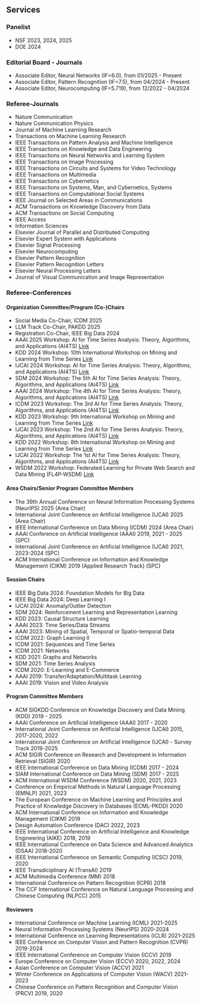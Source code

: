 ## Services

### Panelist
* NSF 2023, 2024, 2025
* DOE 2024

### Editorial Board - Journals

* Associate Editor, Neural Networks (IF=6.0), from 01/2025 - Present
* Associate Editor, Pattern Recognition (IF=7.5), from 04/2024 - Present
* Associate Editor, Neurocomputing (IF=5.719), from 12/2022 - 04/2024

### Referee-Journals

* Nature Communication
* Nature Communication Physics
* Journal of Machine Learning Research
* Transactions on Machine Learning Research
* IEEE Transactions on Pattern Analysis and Machine Intelligence
* IEEE Transactions on Knowledge and Data Engineering
* IEEE Transactions on Neural Networks and Learning System
* IEEE Transactions on Image Processing
* IEEE Transactions on Circuits and Systems for Video Technology
* IEEE Transactions on Multimedia
* IEEE Transactions on Cybernetics
* IEEE Transactions on Systems, Man, and Cybernetics, Systems
* IEEE Transactions on Computational Social Systems
* IEEE Journal on Selected Areas in Communications
* ACM Transactions on Knowledge Discovery from Data
* ACM Transactions on Social Computing
* IEEE Access
* Information Sciences
* Elsevier Journal of Parallel and Distributed Computing
* Elsevier Expert System with Applications
* Elsevier Signal Processing
* Elsevier Neurocomputing
* Elsevier Pattern Recognition
* Elsevier Pattern Recognition Letters
* Elsevier Neural Processing Letters
* Journal of Visual Communication and Image Representation

### Referee-Conferences

#### Organization Committee/Program (Co-)Chairs

* Social Media Co-Chair, ICDM 2025
* LLM Track Co-Chair, PAKDD 2025
* Registration Co-Chair, IEEE Big Data 2024
* AAAI 2025 Workshop: AI for Time Series Analysis: Theory, Algorithms, and Applications (AI4TS) [Link](https://ai4ts.github.io/aaai2025)
* KDD 2024 Workshop: 10th International Workshop on Mining and Learning from Time Series [Link](https://kdd-milets.github.io/milets2024/)
* IJCAI 2024 Workshop: AI for Time Series Analysis: Theory, Algorithms, and Applications (AI4TS) [Link](https://ai4ts.github.io/ijcai2024)
* SDM 2024 Workshop: The 5th AI for Time Series Analysis: Theory, Algorithms, and Applications (AI4TS) [Link](https://ai4ts.github.io/sdm2024)
* AAAI 2024 Workshop: The 4th AI for Time Series Analysis: Theory, Algorithms, and Applications (AI4TS) [Link](https://ai4ts.github.io/aaai2024)
* ICDM 2023 Workshop: The 3rd AI for Time Series Analysis: Theory, Algorithms, and Applications (AI4TS) [Link](https://ai4ts.github.io/icdm2023)
* KDD 2023 Workshop: 9th International Workshop on Mining and Learning from Time Series [Link](https://kdd-milets.github.io/milets2023/)
* IJCAI 2023 Workshop: The 2nd AI for Time Series Analysis: Theory, Algorithms, and Applications (AI4TS) [Link](https://ai4ts.github.io/ijcai2023)
* KDD 2022 Workshop: 8th International Workshop on Mining and Learning from Time Series [Link](https://kdd-milets.github.io/milets2022/)
* IJCAI 2022 Workshop: The 1st AI for Time Series Analysis: Theory, Algorithms, and Applications (AI4TS) [Link](https://ai4ts.github.io/)
* WSDM 2022 Workshop: Federated Learning for Private Web Search and Data Mining (FL4P-WSDM) [Link](https://fl4p-wsdm.github.io/)

#### Area Chairs/Senior Program Committee Members

* The 39th Annual Conference on Neural Information Processing Systems (NeurIPS) 2025 (Area Chair)
* International Joint Conference on Artificial Intelligence (IJCAI) 2025 (Area Chair)
* IEEE International Conference on Data Mining (ICDM) 2024 (Area Chair)
* AAAI Conference on Artificial Intelligence (AAAI) 2019, 2021 - 2025 (SPC)
* International Joint Conference on Artificial Intelligence (IJCAI) 2021, 2023-2024 (SPC)
* ACM International Conference on Information and Knowledge Management (CIKM) 2019 (Applied Research Track) (SPC)

#### Session Chairs

* IEEE Big Data 2024: Foundation Models for Big Data
* IEEE Big Data 2024: Deep Learning I
* IJCAI 2024: Anomaly/Outlier Detection
* SDM 2024: Reinforcement Learning and Representation Learning
* KDD 2023: Causal Structure Learning
* AAAI 2023: Time Series/Data Streams
* AAAI 2023: Mining of Spatial, Temporal or Spatio-temporal Data
* ICDM 2022: Graph Learning II
* ICDM 2021: Sequences and Time Series
* ICDM 2021: Networks
* KDD 2021:  Graphs and Networks
* SDM 2021: Time Series Analysis
* ICDM 2020: E-Learning and E-Commerce
* AAAI 2019: Transfer/Adaptation/Multitask Learning
* AAAI 2019: Vision and Video Analysis

#### Program Committee Members

* ACM SIGKDD Conference on Knowledge Discovery and Data Mining (KDD) 2019 - 2025
* AAAI Conference on Artificial Intelligence (AAAI) 2017 - 2020
* International Joint Conference on Artificial Intelligence (IJCAI) 2015, 2017-2020, 2022
* International Joint Conference on Artificial Intelligence (IJCAI) - Survey Track 2019-2025
* ACM SIGIR Conference on Research and Development in Information Retrieval (SIGIR) 2020
* IEEE International Conference on Data Mining (ICDM) 2017 - 2024
* SIAM International Conference on Data Mining (SDM) 2017 - 2025
* ACM International WSDM Conference (WSDM) 2020, 2021, 2023
* Conference on Empirical Methods in Natural Language Processing (EMNLP) 2021, 2023
* The European Conference on Machine Learning and Principles and Practice of Knowledge Discovery in Databases (ECML-PKDD) 2020
* ACM International Conference on Information and Knowledge Management (CIKM) 2019
* Design Automation Conference (DAC) 2022, 2023
* IEEE International Conference on Artificial Intelligence and Knowledge Engineering (AIKE) 2018, 2019
* IEEE International Conference on Data Science and Advanced Analytics (DSAA) 2018-2020
* IEEE International Conference on Semantic Computing (ICSC) 2019, 2020
* IEEE Transdiciplinary AI (TransAI) 2019
* ACM Multimedia Conference (MM) 2018
* International Conference on Pattern Recognition (ICPR) 2018
* The CCF International Conference on Natural Language Processing and Chinese Computing (NLPCC) 2015

#### Reviewers

* International Conference on Machine Learning (ICML) 2021-2025
* Neural Information Processing Systems (NeurIPS) 2020-2024
* International Conference on Learning Representations (ICLR) 2021-2025
* IEEE Conference on Computer Vision and Pattern Recognition (CVPR) 2019-2024
* IEEE International Conference on Computer Vision (ICCV) 2019
* Europe Conference on Computer Vision (ECCV) 2020, 2022, 2024
* Asian Conference on Computer Vision (ACCV) 2021
* Winter Conference on Applications of Computer Vision (WACV) 2021-2023
* Chinese Conference on Pattern Recognition and Computer Vision (PRCV) 2019, 2020
